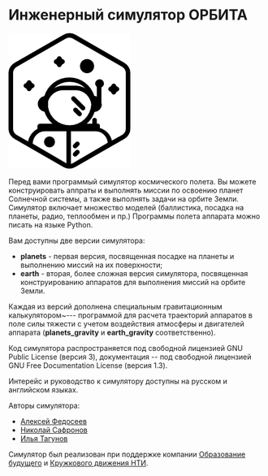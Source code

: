 # Инженерный симулятор ОРБИТА

![Логотип Орбиты](logo.png)

Перед вами программый симулятор космического полета. Вы можете
конструировать аппраты и выполнять миссии по освоению планет Солнечной
системы, а также выполнять задачи на орбите Земли. Симулятор включает
множество моделей (баллистика, посадка на планеты, радио, теплообмен и пр.)
Программы полета аппарата можно писать на языке Python.

Вам доступны две версии симулятора: 

* **planets** - первая версия, посвященная посадке на планеты и выполнению миссий на их поверхности;
* **earth** - вторая, более сложная версия симулятора, посвященная конструированию аппаратов для выполнения миссий на орбите Земли.

Каждая из версий дополнена специальным гравитационным калькулятором~--- программой для расчета
траекторий аппаратов в поле силы тяжести с учетом воздействия атмосферы и двигателей аппарата
(**planets_gravity** и **earth_gravity** соответственно).

Код симулятора распространяется под свободной лицензией GNU Public License (версия 3), документация -- под
свободной лицензией GNU Free Documentation License (версия 1.3).

Интерейс и руководство к симулятору доступны на русском и английском языках.

Авторы симулятора:
* [Алексей Федосеев](mailto:aleksey@fedoseev.net)
* [Николай Сафронов](mailto:bfishh@gmail.com)
* [Илья Тагунов](mailto:tagunil@gmail.com)

Симулятор был реализован при поддержке компании [Образование будущего](https://introsat.ru)
и [Кружкового движения НТИ](https://kruzhok.org).
